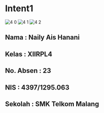 # Intent1

![4 0](https://cloud.githubusercontent.com/assets/16624624/19858506/4de6283a-9fb4-11e6-879b-bc4fdd801b7b.png)
![4 1](https://cloud.githubusercontent.com/assets/16624624/19858508/4defd9b6-9fb4-11e6-816a-93ccd0ab4b41.png)
![4 2](https://cloud.githubusercontent.com/assets/16624624/19858507/4deebd9c-9fb4-11e6-9e5d-7fc2952e270b.png)


## Nama : Naily Ais Hanani

## Kelas : XIIRPL4

## No. Absen : 23

## NIS : 4397/1295.063

## Sekolah : SMK Telkom Malang
